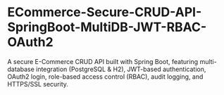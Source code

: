 
# ECommerce-Secure-CRUD-API-SpringBoot-MultiDB-JWT-RBAC-OAuth2
A secure E-Commerce CRUD API built with Spring Boot, featuring multi-database integration (PostgreSQL &amp; H2), JWT-based authentication, OAuth2 login, role-based access control (RBAC), audit logging, and HTTPS/SSL security.



